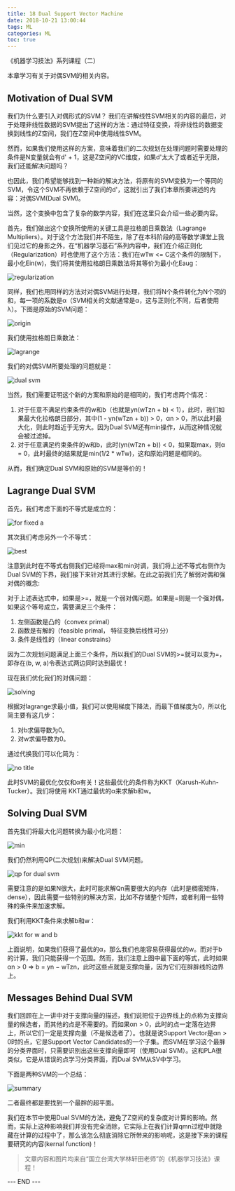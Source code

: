 ```yaml
---
title: 18 Dual Support Vector Machine
date: 2018-10-21 13:00:44
tags: ML
categories: ML
toc: true
---
```


《机器学习技法》系列课程（二）

本章学习有关于对偶SVM的相关内容。

<!-- more -->

## Motivation of Dual SVM
我们为什么要引入对偶形式的SVM？
我们在讲解线性SVM相关的内容的最后，对于处理非线性数据的SVM提出了这样的方法：通过特征变换，将非线性的数据变换到线性的Z空间，我们在Z空间中使用线性SVM。

然而，如果我们使用这样的方案，意味着我们的二次规划在处理问题时需要处理的条件是N变量就会有d' + 1，这是Z空间的VC维度，如果d'太大了或者近乎无限，我们还能解决问题吗？

也因此，我们希望能够找到一种新的解决方法，将原有的SVM变换为一个等同的SVM，令这个SVM不再依赖于Z空间的d'，这就引出了我们本章所要讲述的内容：对偶SVM(Dual SVM)。

当然，这个变换中包含了复杂的数学内容，我们在这里只会介绍一些必要内容。

首先，我们做出这个变换所使用的关键工具是拉格朗日乘数法（Lagrange Multipliers）。对于这个方法我们并不陌生，除了在本科阶段的高等数学课堂上我们见过它的身影之外，在“机器学习基石”系列内容中，我们在介绍正则化（Regularization）时也使用了这个方法：我们在wTw <= C这个条件的限制下，最小化Ein(w)，我们将其使用拉格朗日乘数法将其等价为最小化Eaug：

![regularization](1.png) 

同样，我们也用同样的方法对对偶SVM进行处理，我们将N个条件转化为N个项的和，每一项的系数是α（SVM相关的文献通常是α，这与正则化不同，后者使用λ）。下图是原始的SVM问题：

![origin](2.png) 

我们使用拉格朗日乘数法：

![lagrange](3.png) 

我们的对偶SVM所要处理的问题就是：

![dual svm](4.png) 

当然，我们需要证明这个新的方案和原始的是相同的，我们考虑两个情况：

1. 对于任意不满足约束条件的w和b（也就是yn(wTzn + b) < 1），此时，我们如果最大化拉格朗日部分，其中(1 - yn(wTzn + b)) > 0，αn > 0，所以此时最大化，则此时趋近于无穷大。因为Dual SVM还有min操作，从而这种情况就会被过滤掉。
2. 对于任意满足约束条件的w和b，此时(yn(wTzn + b)) < 0，如果取max，则α = 0，此时最终的结果就是min(1/2 * wTw)，这和原始问题是相同的。

从而，我们确定Dual SVM和原始的SVM是等价的！


## Lagrange Dual SVM
首先，我们考虑下面的不等式是成立的：

![for fixed a](5.png) 

其次我们考虑另外一个不等式：

![best](6.png) 

注意到此时在不等式右侧我们已经将max和min对调，我们将上述不等式右侧作为Dual SVM的下界，我们接下来针对其进行求解。在此之前我们先了解弱对偶和强对偶的概念:

对于上述表达式中，如果是>=，就是一个弱对偶问题。如果是=则是一个强对偶，如果这个等号成立，需要满足三个条件：
1. 左侧函数是凸的（convex primal）
2. 函数是有解的（feasible primal， 特征变换后线性可分）
3. 条件是线性的（linear constrains）

因为二次规划问题满足上面三个条件，所以我们的Dual SVM的>=就可以变为=，即存在(b, w, a)令表达式两边同时达到最优！

现在我们优化我们的对偶问题：

![solving](7.png) 

根据对lagrange求最小值，我们可以使用梯度下降法，而最下值梯度为0，所以化简主要有这几步：

1. 对b求偏导数为0。
2. 对w求偏导数为0。

通过代换我们可以化简为：

![no title](8.png) 

此时SVM的最优化仅仅和α有关！这些最优化的条件称为KKT（Karush-Kuhn-Tucker）。我们将使用
KKT通过最优的α来求解b和w。


## Solving Dual SVM
首先我们将最大化问题转换为最小化问题：

![min](10.png) 

我们仍然利用QP(二次规划)来解决Dual SVM问题。

![qp for dual svm](9.png) 

需要注意的是如果N很大，此时可能求解Qn需要很大的内存（此时是稠密矩阵，dense），因此需要一些特别的解决方案，比如不存储整个矩阵，或者利用一些特殊的条件来加速求解。

我们利用KKT条件来求解b和w：

![kkt for w and b](11.png) 

上面说明，如果我们获得了最优的α，那么我们也能容易获得最优的w。而对于b的计算，我们只能获得一个范围。然而，我们注意上图中最下面的等式，此时如果αn > 0 ⇒ b = yn − wTzn，此时这些点就是支撑向量，因为它们在胖胖线的边界上。

## Messages Behind Dual SVM
我们回顾在上一讲中对于支撑向量的描述，我们说把位于边界线上的点称为支撑向量的候选者，而其他的点是不需要的。而如果αn > 0，此时的点一定落在边界上，所以它们一定是支撑向量（不是候选者了）。也就是说Support Vector是αn > 0时的点，它是Support Vector Candidates的一个子集。而SVM在学习这个最胖的分类界面时，只需要识别出这些支撑向量即可（使用Dual SVM）。这和PLA很类似，它是从错误的点学习分类界面，而Dual SVM从SV中学习。

下面是两种SVM的一个总结：

![summary](12.png) 

二者最终都是要找到一个最胖的超平面。

我们在本节中使用Dual SVM的方法，避免了Z空间的复杂度对计算的影响。然而，实际上这种影响我们并没有完全消除，它实际上在我们计算qmn过程中就隐藏在计算的过程中了，那么该怎么彻底消除它所带来的影响呢，这是接下来的课程要研究的内容(kernal function)！




> 文章内容和图片均来自“国立台湾大学林轩田老师”的《机器学习技法》课程！


--- END --- 
